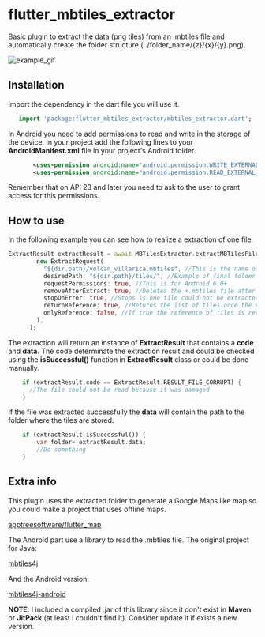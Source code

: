 # flutter_mbtiles_extractor

Basic plugin to extract the data (png tiles) from an .mbtiles file and
automatically create the folder structure (../folder_name/{z}/{x}/{y}.png).

![example_gif](https://raw.githubusercontent.com/LJaraCastillo/flutter_mbtiles_extractor/master/pictures/example.gif "Example GIF")

## Installation

Import the dependency in the dart file you will use it.

```dart
   import 'package:flutter_mbtiles_extractor/mbtiles_extractor.dart';
```

In Android you need to add permissions to read and write in the storage
of the device. In your project add the following lines to your
**AndroidManifest.xml** file in your project's Android folder.

```xml
       <uses-permission android:name="android.permission.WRITE_EXTERNAL_STORAGE"/>
       <uses-permission android:name="android.permission.READ_EXTERNAL_STORAGE"/>
```

Remember that on API 23 and later you need to ask to the user to grant
access for this permissions.

## How to use

In the following example you can see how to realize a extraction of
one file.

```dart
ExtractResult extractResult = await MBTilesExtractor.extractMBTilesFile(
        new ExtractRequest(
          "${dir.path}/volcan_villarica.mbtiles", //This is the name of the file i was testing.
          desiredPath: "${dir.path}/tiles/", //Example of final folder
          requestPermissions: true, //This is for Android 6.0+
          removeAfterExtract: true, //Deletes the +.mbtiles file after the extraction is completed
          stopOnError: true, //Stops is one tile could not be extracted
          returnReference: true, //Returns the list of tiles once the extraction is completed
          onlyReference: false, //If true the reference of tiles is returned but the extraction is not performed
        ),
      );
```

The extraction will return an instance of **ExtractResult** that
contains a **code** and **data**. The code determinate the extraction
result and could be checked using the **isSuccessful()** function in
**ExtractResult** class or could be done manually.

```dart
    if (extractResult.code == ExtractResult.RESULT_FILE_CORRUPT) {
      //The file could not be read because it was damaged
    }
```

If the file was extracted successfully the **data** will contain the
path to the folder where the tiles are stored.

```dart
    if (extractResult.isSuccessful()) {
        var folder= extractResult.data;
        //Do something
    }
```

## Extra info

This plugin uses the extracted folder to generate a Google Maps like map
so you could make a project that uses offline maps.

[apptreesoftware/flutter_map](https://github.com/apptreesoftware/flutter_map)

The Android part use a library to read the .mbtiles file. The original
project for Java:

[mbtiles4j](https://github.com/imintel/mbtiles4j)

And the Android version:

[mbtiles4j-android](https://github.com/fullhdpixel/mbtiles4j)

**NOTE**: I included a compiled .jar of this library since it don't
exist in **Maven** or **JitPack** (at least i couldn't find it).
Consider update it if exists a new version.